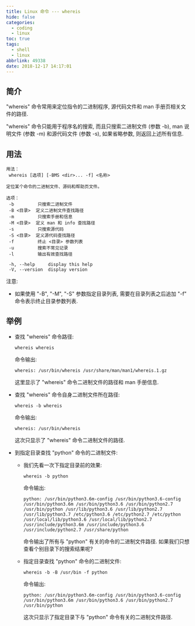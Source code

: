 ```yaml
---
title: Linux 命令 --- whereis
hide: false
categories:
  - coding
  - linux
toc: true
tags:
  - shell
  - linux
abbrlink: 49338
date: 2018-12-17 14:17:01
---
```


## 简介

"whereis" 命令常用来定位指令的二进制程序, 源代码文件和 man 手册页相关文件的路径. 

"whereis" 命令只能用于程序名的搜索, 而且只搜索二进制文件 (参数 -b), man 说明文件 (参数 -m) 和源代码文件 (参数 -s), 如果省略参数, 则返回上述所有信息. 

<!-- more -->

## 用法

```shell
用法：
 whereis [选项] [-BMS <dir>... -f] <名称>

定位某个命令的二进制文件、源码和帮助页文件。

选项：
 -b         只搜索二进制文件
 -B <目录>  定义二进制文件查找路径
 -m         只搜索手册和信息
 -M <目录>  定义 man 和 info 查找路径
 -s         只搜索源代码
 -S <目录>  定义源代码查找路径
 -f         终止 <目录> 参数列表
 -u         搜索不常见记录
 -l         输出有效查找路径

 -h, --help     display this help
 -V, --version  display version
```

注意: 

* 如果使用 "-B", "-M", "-S" 参数指定目录列表, 需要在目录列表之后追加 "-f" 命令表示终止目录参数列表.

## 举例

* 查找 "whereis" 命令路径: 

  ```shell
  whereis whereis
  ```

  命令输出: 

  ```shell
  whereis: /usr/bin/whereis /usr/share/man/man1/whereis.1.gz
  ```

  这里显示了 "whereis" 命令二进制文件的路径和 man 手册信息. 

* 查找 "whereis" 命令自身二进制文件所在路径: 

  ```shell
  whereis -b whereis
  ```

  命令输出: 

  ```shell
  whereis: /usr/bin/whereis
  ```

  这次只显示了 "whereis" 命令二进制文件的路径. 

* 到指定目录查找 "python" 命令的二进制文件:

  * 我们先看一次下指定目录前的效果: 

    ```shell
    whereis -b python
    ```

    命令输出: 

    ```shell
    python: /usr/bin/python3.6m-config /usr/bin/python3.6-config /usr/bin/python3.6m /usr/bin/python3.6 /usr/bin/python2.7 /usr/bin/python /usr/lib/python3.6 /usr/lib/python2.7 /usr/lib/python3.7 /etc/python3.6 /etc/python2.7 /etc/python /usr/local/lib/python3.6 /usr/local/lib/python2.7 /usr/include/python3.6m /usr/include/python3.6 /usr/include/python2.7 /usr/share/python
    ```

    命令输出了所有与 "python" 有关的命令的二进制文件路径. 如果我们只想查看个别目录下的搜索结果呢? 

  * 指定目录查找 "python" 命令的二进制文件: 

    ```shell
    whereis -b -B /usr/bin -f python
    ```

    命令输出: 

    ```shell
    python: /usr/bin/python3.6m-config /usr/bin/python3.6-config /usr/bin/python3.6m /usr/bin/python3.6 /usr/bin/python2.7 /usr/bin/python
    ```

    这次只显示了指定目录下与 "python" 命令有关的二进制文件路径. 
